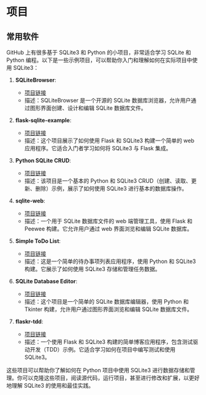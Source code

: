 # 项目
## 常用软件

GitHub 上有很多基于 SQLite3 和 Python 的小项目，非常适合学习 SQLite 和 Python 编程。以下是一些示例项目，可以帮助你入门和理解如何在实际项目中使用 SQLite3：

1. **SQLiteBrowser**:
   - [项目链接](https://github.com/sqlitebrowser/sqlitebrowser)
   - 描述：SQLiteBrowser 是一个开源的 SQLite 数据库浏览器，允许用户通过图形界面创建、设计和编辑 SQLite 数据库文件。

2. **flask-sqlite-example**:
   - [项目链接](https://github.com/mattupstate/flask-sqlite-example)
   - 描述：这个项目展示了如何使用 Flask 和 SQLite3 构建一个简单的 web 应用程序。它适合入门者学习如何将 SQLite3 与 Flask 集成。

3. **Python SQLite CRUD**:
   - [项目链接](https://github.com/mcodingstudio/Python-SQLite-CRUD)
   - 描述：该项目是一个基本的 Python 和 SQLite3 CRUD（创建、读取、更新、删除）示例，展示了如何使用 SQLite3 进行基本的数据库操作。

4. **sqlite-web**:
   - [项目链接](https://github.com/coleifer/sqlite-web)
   - 描述：一个用于 SQLite 数据库文件的 web 端管理工具，使用 Flask 和 Peewee 构建。它允许用户通过 web 界面浏览和编辑 SQLite 数据库。

5. **Simple ToDo List**:
   - [项目链接](https://github.com/tahmid-choyon/Simple-ToDo-List)
   - 描述：这是一个简单的待办事项列表应用程序，使用 Python 和 SQLite3 构建。它展示了如何使用 SQLite3 存储和管理任务数据。

6. **SQLite Database Editor**:
   - [项目链接](https://github.com/marcogdepinto/sqlite-db-editor)
   - 描述：这个项目是一个简单的 SQLite 数据库编辑器，使用 Python 和 Tkinter 构建，允许用户通过图形界面浏览和编辑 SQLite 数据库文件。

7. **flaskr-tdd**:
   - [项目链接](https://github.com/mjhea0/flaskr-tdd)
   - 描述：一个使用 Flask 和 SQLite3 构建的简单博客应用程序，包含测试驱动开发（TDD）示例。它适合学习如何在项目中编写测试和使用 SQLite3。

这些项目可以帮助你了解如何在 Python 项目中使用 SQLite3 进行数据存储和管理。你可以克隆这些项目，阅读源代码，运行项目，甚至进行修改和扩展，以更好地理解 SQLite3 的使用和最佳实践。